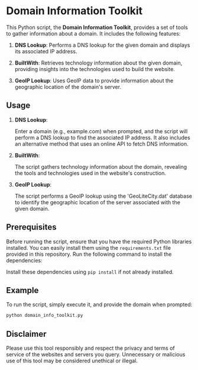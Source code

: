 # Domain Information Toolkit

This Python script, the **Domain Information Toolkit**, provides a set of tools to gather information about a domain. It includes the following features:

1. **DNS Lookup**: Performs a DNS lookup for the given domain and displays its associated IP address.

2. **BuiltWith**: Retrieves technology information about the given domain, providing insights into the technologies used to build the website.

3. **GeoIP Lookup**: Uses GeoIP data to provide information about the geographic location of the domain's server.

## Usage



1. **DNS Lookup**:

   Enter a domain (e.g., example.com) when prompted, and the script will perform a DNS lookup to find the associated IP address. It also includes an alternative method that uses an online API to fetch DNS information.

2. **BuiltWith**:

   The script gathers technology information about the domain, revealing the tools and technologies used in the website's construction.

3. **GeoIP Lookup**:

   The script performs a GeoIP lookup using the 'GeoLiteCity.dat' database to identify the geographic location of the server associated with the given domain.

## Prerequisites
Before running the script, ensure that you have the required Python libraries installed. You can easily install them using the `requirements.txt` file provided in this repository. Run the following command to install the dependencies:


Install these dependencies using `pip install` if not already installed.

## Example

To run the script, simply execute it, and provide the domain when prompted:

```bash
python domain_info_toolkit.py
```

## Disclaimer

Please use this tool responsibly and respect the privacy and terms of service of the websites and servers you query. Unnecessary or malicious use of this tool may be considered unethical or illegal.
